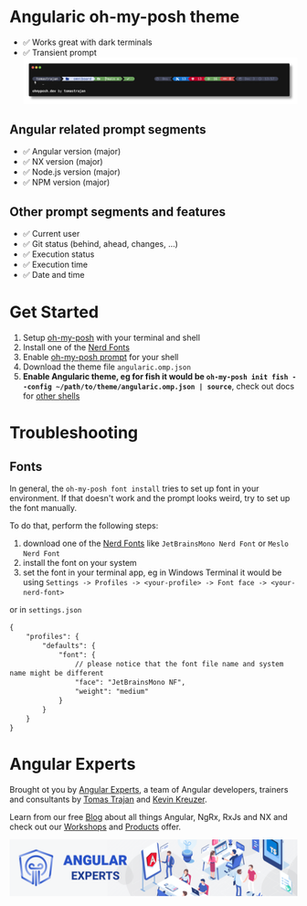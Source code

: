 # Angularic oh-my-posh theme

* ✅ Works great with dark terminals
* ✅ Transient prompt
![Angularic oh-my-posh-theme](angularic.png)

## Angular related prompt segments
* ✅ Angular version (major)
* ✅ NX version (major)
* ✅ Node.js version (major)
* ✅ NPM version (major)

## Other prompt segments and features
* ✅ Current user
* ✅ Git status (behind, ahead, changes, ...)
* ✅ Execution status
* ✅ Execution time
* ✅ Date and time

# Get Started

1. Setup [oh-my-posh](https://ohmyposh.dev/docs/installation/linux) with your terminal and shell
2. Install one of the [Nerd Fonts](https://ohmyposh.dev/docs/installation/fonts)
3. Enable [oh-my-posh prompt](https://ohmyposh.dev/docs/installation/prompt) for your shell
4. Download the theme file `angularic.omp.json`
5. **Enable Angularic theme, eg for fish it would be  `oh-my-posh init fish --config ~/path/to/theme/angularic.omp.json | source`**, check out docs for [other shells](angularic.omp.json)

# Troubleshooting

## Fonts
In general, the `oh-my-posh font install` tries to set up font in your environment.
If that doesn't work and the prompt looks weird, try to set up the font manually.

To do that, perform the following steps:
1. download one of the [Nerd Fonts](https://www.nerdfonts.com/font-downloads) like `JetBrainsMono Nerd Font` or `Meslo Nerd Font`
2. install the font on your system
3. set the font in your terminal app, eg in Windows Terminal it would be using `Settings -> Profiles -> <your-profile> -> Font face -> <your-nerd-font>`

or in `settings.json`

```json5
{
    "profiles": {
        "defaults": {
            "font": {
                // please notice that the font file name and system name might be different
                "face": "JetBrainsMono NF", 
                "weight": "medium"
            }
        }
    }
}
```


# Angular Experts

Brought ot you by [Angular Experts](https://angularexperts.io), a team of Angular developers, trainers and consultants by 
[Tomas Trajan](https://twitter.com/tomastrajan) and [Kevin Kreuzer](https://twitter.com/kreuzercode).

Learn from our free [Blog](https://angularexperts.io/blog) about all things Angular, NgRx, RxJs and NX 
and check out our [Workshops](https://angularexperts.io/workshops) and [Products](https://angularexperts.io/products) offer.

![Angular Experts Consulting](../../angular-experts-banner.png)
